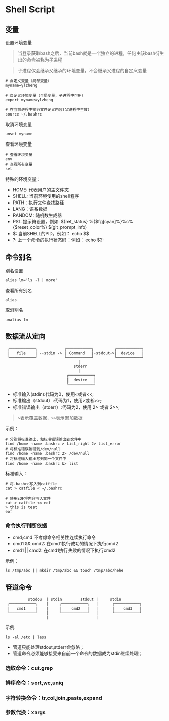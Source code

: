 # Shell Script

## 变量

设置环境变量

> 当登录获取bash之后，当前bash就是一个独立的进程，任何由该bash衍生出的命令被称为子进程

> 子进程仅会继承父继承的环境变量，不会继承父进程的自定义变量

```shell
# 自定义变量（局部变量）
myname=ylzheng

# 自定义环境变量（全局变量，子进程中可用）
export myname=ylzheng

# 在当前进程中执行文件定义内容(父进程中生效)
source ~/.bashrc
```

取消环境变量

```
unset myname
```

查看环境变量

```
# 查看环境变量
env
# 查看所有变量
set
```

特殊的环境变量：

* HOME: 代表用户的主文件夹
* SHELL: 当前环境使用的shell程序
* PATH：执行文件查找路径
* LANG：语系数据
* RANDOM: 随机数生成器
* PS1: 提示符设置，例如: ${ret_status} %{$fg[cyan]%}%c%{$reset_color%} $(git_prompt_info)
* $: 当前SHELL的PID，例如： echo $$
* ?: 上一个命令的执行状态码：例如： echo $?·

## 命令别名

别名设置

```
alias lm='ls -l | more'
```

查看所有别名

```
alias
```

取消别名

```
unalias lm
```

## 数据流从定向

```
 ┌───────────┐            ┌───────────┐         ┌───────────┐
 |   file    | --stdin -> | Command   |-stdout->|  device   |
 └───────────┘            └───────────┘         └───────────┘
                                |
                              stderr
                                |
                           ┌───────────┐
                           |  device   |
                           └───────────┘
```

* 标准输入(stdin):代码为0，使用<或者<<;
* 标准输出（stdout）:代码为1，使用>或者>>;
* 标准错误输出（stderr）:代码为2，使用 2> 或者 2>>;

> ```>```表示覆盖数据，```>>```表示累加数据

示例：

```shell
# 分别将标准输出，和标准错误输出到文件中
find /home -name .bashrc > list_right 2> list_error
# 将标准错误输错到/dev/null
find /home -name .bashrc 2> /dev/null 
# 将标准输入输出写到同一个文件中
find /home -name .bashrc &> list 
```

标准输入：

```shell
# 将.bashrc写入到catfile
cat > catfile < ~/.bashrc

# 使用EOF将内容写入文件
cat > catfile << eof
> this is test
eof
```

### 命令执行判断依据

* cmd;cmd 不考虑命令相关性连续执行命令
* cmd1 && cmd2: 在cmd1执行成功的情况下执行cmd2
* cmd1 || cmd2: 在cmd1执行失败的情况下执行cmd2

示例：

```
ls /tmp/abc || mkdir /tmp/abc && touch /tmp/abc/hehe
```

## 管道命令

``` 
          stodou  | stdin        stdout |     stdin
 ┌───────────┐    |     ┌───────────┐   |      ┌───────────┐
 |   cmd1    |    |     |    cmd2   |   |      |    cmd3   |
 └───────────┘    |     └───────────┘   |      └───────────┘
                  |                     |
```

示例:

```
ls -al /etc | less
```

* 管道只能处理stdout,stderr会忽略；
* 管道命令必须能够接受来自前一个命令的数据成为stdin继续处理；

### 选取命令：cut.grep

### 排序命令：sort,wc,uniq

### 字符转换命令：tr,col,join,paste,expand

### 参数代换：xargs

